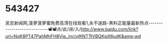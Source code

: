 # 543427
吴忠新闻网,菠萝菠萝蜜免费高清在线观看1,永不迷路-黑料正能量最新热点----------------------------📽📽点/此/进/入/http://www.baidu.com/link?url=NoK8PT47PahMhFH8Vie_jnciyIKNTTtVBQKpill6udK&amp;wd
